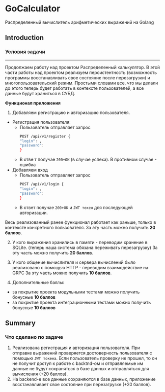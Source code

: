 # GoCalculator
Распределенный вычислитель арифметических выражений на Golang

## Introduction  
### Условия задачи
---
Продолжаем работу над проектом Распределенный калькулятор. В этой части работы над проектом реализуем персистентность (возможность программы восстанавливать свое состояние после перезагрузки) и многопользовательский режим. Простыми словами все, что мы делали до этого теперь будет работать в контексте пользователей, а все данные будут храниться в СУБД.

**Функционал приложения**
1. Добавляем регистрацию и авторизацию пользователя.
  - Регистрация пользователя:
    - Пользователь отправляет запрос
      ```bash
      POST /api/v1/register {
      "login": ,
      "password":
      }
      ```
    - В отве т получае `200+OK` (в случае успеха). В противном случае - ошибка
  - Добавляем вход
    - Пользователь отправляет запрос
      ```bash
      POST /api/v1/login {
      "login": ,
      "password":
      }
      ```
    - В ответ получае `200+OK` и `JWT токен` для последующей авторизации.

Весь реализованный ранее функционал работает как раньше, только в контексте конкретного пользователя.
За эту часть можно получить **20 баллов**.

2. У кого выражения хранились в памяти - переводим хранение в SQLite. (теперь наша система обязана переживать перезагрузку)
За эту часть можно получить **20 баллов**.

3. У кого общение вычислителя и сервера вычислений было реализовано с помощью HTTP - переводим взаимодействие на GRPC
За эту часть можно получить **10 баллов**.

4. Дополнительные баллы:
  - за покрытие проекта модульными тестами можно получить бонусные **10 баллов**
  - за покрытие проекта интеграционными тестами можно получить бонусные **10 баллов**

## Summary
### Что сделано по задаче
1. Реализована регистрация и авторизация пользователя. При отправке выражений проверяется достоверность пользователя с помощью `JWT токена`. Если пользователь проверку не прошел, то он не получит доступ к работе с backtnd-ом и отправляемые им данные не будут сохраняться в базе данных и отправляться для вычисления (+20 баллов).
2. На backend-е все данные сохраняются в базе данных, приложение восстанавливает свое состояние при перезагрузке (+20 баллов).
